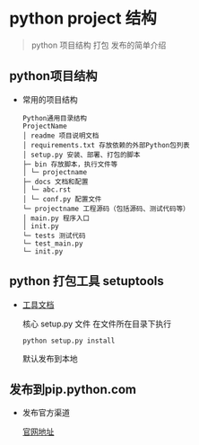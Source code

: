 # python project 结构

> python 项目结构 打包 发布的简单介绍


## python项目结构

- 常用的项目结构

    ```
    Python通用目录结构
    ProjectName
    │ readme 项目说明文档
    │ requirements.txt 存放依赖的外部Python包列表
    │ setup.py 安装、部署、打包的脚本
    ├─ bin 存放脚本，执行文件等
    │ └─ projectname
    ├─ docs 文档和配置
    │ └─ abc.rst
    │ └─ conf.py 配置文件
    └─ projectname 工程源码（包括源码、测试代码等）
    │ main.py 程序入口
    │ init.py
    └─ tests 测试代码
    └─ test_main.py
    └─ init.py

    ```

## python 打包工具 setuptools

- [工具文档](https://setuptools.readthedocs.io/en/latest/index.html#)

    核心 setup.py 文件 在文件所在目录下执行

    `python setup.py install`

    默认发布到本地

## 发布到pip.python.com

- 发布官方渠道

    [官网地址](https://pypi.org/project/pip/)




